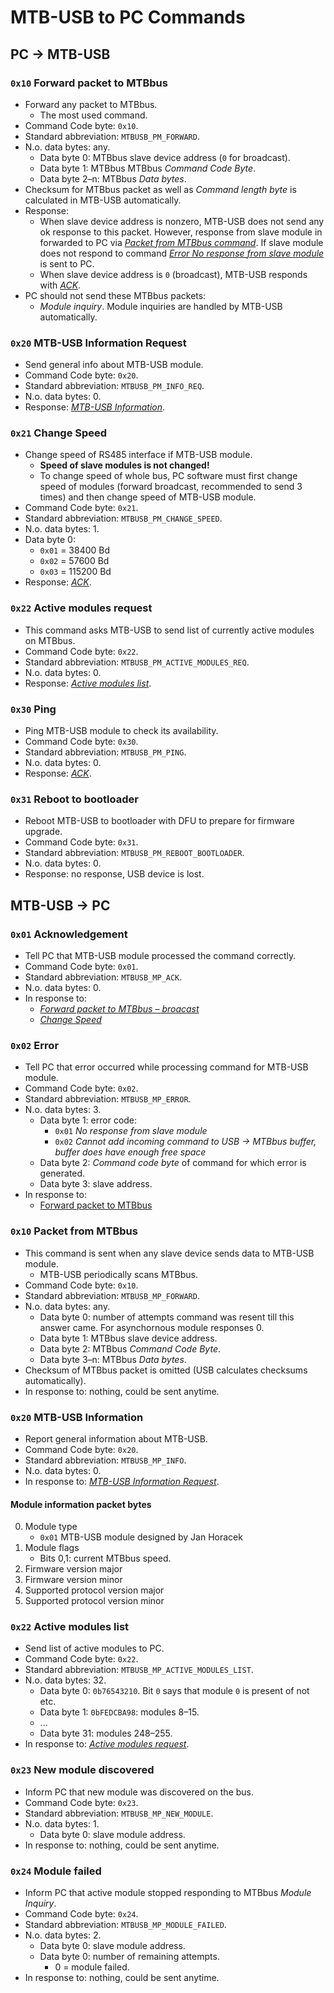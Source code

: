 MTB-USB to PC Commands
======================

## PC → MTB-USB <a name="pctomtb"></a>

### `0x10` Forward packet to MTBbus <a name="pm-forward"></a>

* Forward any packet to MTBbus.
  - The most used command.
* Command Code byte: `0x10`.
* Standard abbreviation: `MTBUSB_PM_FORWARD`.
* N.o. data bytes: any.
  - Data byte 0: MTBbus slave device address (`0` for broadcast).
  - Data byte 1: MTBbus MTBbus *Command Code Byte*.
  - Data byte 2–n: MTBbus *Data bytes*.
* Checksum for MTBbus packet as well as *Command length byte* is calculated in
  MTB-USB automatically.
* Response:
  - When slave device address is nonzero, MTB-USB does not send any ok
    response to this packet. However, response from slave module in forwarded to
    PC via [*Packet from MTBbus command*](#mp-forward). If slave module does
    not respond to command [*Error No response from slave module*](#mp-error)
    is sent to PC.
  - When slave device address is `0` (broadcast), MTB-USB responds with
    [*ACK*](#mp-ack).
* PC should not send these MTBbus packets:
  - *Module inquiry*. Module inquiries are handled by MTB-USB automatically.

### `0x20` MTB-USB Information Request <a name="pm-info"></a>

* Send general info about MTB-USB module.
* Command Code byte: `0x20`.
* Standard abbreviation: `MTBUSB_PM_INFO_REQ`.
* N.o. data bytes: 0.
* Response: [*MTB-USB Information*](#mp-info).

### `0x21` Change Speed <a name="pm-change-speed"></a>

* Change speed of RS485 interface if MTB-USB module.
  - **Speed of slave modules is not changed!**
  - To change speed of whole bus, PC software must first change speed of
    modules (forward broadcast, recommended to send 3 times) and then change
    speed of MTB-USB module.
* Command Code byte: `0x21`.
* Standard abbreviation: `MTBUSB_PM_CHANGE_SPEED`.
* N.o. data bytes: 1.
* Data byte 0:
  - `0x01` = 38400 Bd
  - `0x02` = 57600 Bd
  - `0x03` = 115200 Bd
* Response: [*ACK*](#mp-ack).

### `0x22` Active modules request <a name="pm-actives-modules-req"></a>

* This command asks MTB-USB to send list of currently active modules on MTBbus.
* Command Code byte: `0x22`.
* Standard abbreviation: `MTBUSB_PM_ACTIVE_MODULES_REQ`.
* N.o. data bytes: 0.
* Response: [*Active modules list*](#mp-active-modules-list).

### `0x30` Ping <a name="pm-ping"></a>

* Ping MTB-USB module to check its availability.
* Command Code byte: `0x30`.
* Standard abbreviation: `MTBUSB_PM_PING`.
* N.o. data bytes: 0.
* Response: [*ACK*](#mp-ack).

### `0x31` Reboot to bootloader <a name="pm-reboot-bootloader"></a>

* Reboot MTB-USB to bootloader with DFU to prepare for firmware upgrade.
* Command Code byte: `0x31`.
* Standard abbreviation: `MTBUSB_PM_REBOOT_BOOTLOADER`.
* N.o. data bytes: 0.
* Response: no response, USB device is lost.


## MTB-USB → PC <a name="mtbtopc"></a>

### `0x01` Acknowledgement <a name="mp-ack"></a>

* Tell PC that MTB-USB module processed the command correctly.
* Command Code byte: `0x01`.
* Standard abbreviation: `MTBUSB_MP_ACK`.
* N.o. data bytes: 0.
* In response to:
  - [*Forward packet to MTBbus – broacast*](#pm-forward)
  - [*Change Speed*](#pm-change-speed)

### `0x02` Error <a name="mp-error"></a>

* Tell PC that error occurred while processing command for MTB-USB module.
* Command Code byte: `0x02`.
* Standard abbreviation: `MTBUSB_MP_ERROR`.
* N.o. data bytes: 3.
  - Data byte 1: error code:
    - `0x01` *No response from slave module*
    - `0x02` *Cannot add incoming command to USB → MTBbus buffer, buffer does
             have enough free space*
  - Data byte 2: *Command code byte* of command for which error is generated.
  - Data byte 3: slave address.
* In response to:
  - [Forward packet to MTBbus](pm-forward)

### `0x10` Packet from MTBbus <a name="mp-forward"></a>

* This command is sent when any slave device sends data to MTB-USB module.
  - MTB-USB periodically scans MTBbus.
* Command Code byte: `0x10`.
* Standard abbreviation: `MTBUSB_MP_FORWARD`.
* N.o. data bytes: any.
  - Data byte 0: number of attempts command was resent till this answer came.
    For asynchornous module responses 0.
  - Data byte 1: MTBbus slave device address.
  - Data byte 2: MTBbus *Command Code Byte*.
  - Data byte 3–n: MTBbus *Data bytes*.
* Checksum of MTBbus packet is omitted (USB calculates checksums automatically).
* In response to: nothing, could be sent anytime.

### `0x20` MTB-USB Information <a name="mp-info"></a>

* Report general information about MTB-USB.
* Command Code byte: `0x20`.
* Standard abbreviation: `MTBUSB_MP_INFO`.
* N.o. data bytes: 0.
* In response to: [*MTB-USB Information Request*](#pm-info).

#### Module information packet bytes

 0. Module type
    - `0x01` MTB-USB module designed by Jan Horacek
 1. Module flags
    - Bits 0,1: current MTBbus speed.
 2. Firmware version major
 3. Firmware version minor
 4. Supported protocol version major
 5. Supported protocol version minor

### `0x22` Active modules list <a name="mp-active-modules-list"></a>

* Send list of active modules to PC.
* Command Code byte: `0x22`.
* Standard abbreviation: `MTBUSB_MP_ACTIVE_MODULES_LIST`.
* N.o. data bytes: 32.
  - Data byte 0: `0b76543210`. Bit `0` says that module `0` is present of not etc.
  - Data byte 1: `0bFEDCBA98`: modules 8–15.
  - ...
  - Data byte 31: modules 248–255.
* In response to: [*Active modules request*](#pn-active-moduoles-req).

### `0x23` New module discovered <a name="mp-new-module"></a>

* Inform PC that new module was discovered on the bus.
* Command Code byte: `0x23`.
* Standard abbreviation: `MTBUSB_MP_NEW_MODULE`.
* N.o. data bytes: 1.
  - Data byte 0: slave module address.
* In response to: nothing, could be sent anytime.

### `0x24` Module failed <a name="mp-module-failed"></a>

* Inform PC that active module stopped responding to MTBbus *Module Inquiry*.
* Command Code byte: `0x24`.
* Standard abbreviation: `MTBUSB_MP_MODULE_FAILED`.
* N.o. data bytes: 2.
  - Data byte 0: slave module address.
  - Data byte 0: number of remaining attempts.
    - 0 = module failed.
* In response to: nothing, could be sent anytime.
